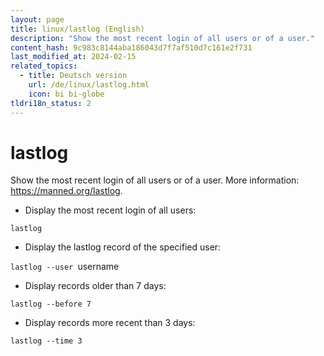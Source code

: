 ```yaml
---
layout: page
title: linux/lastlog (English)
description: "Show the most recent login of all users or of a user."
content_hash: 9c983c8144aba186043d7f7af510d7c161e2f731
last_modified_at: 2024-02-15
related_topics:
  - title: Deutsch version
    url: /de/linux/lastlog.html
    icon: bi bi-globe
tldri18n_status: 2
---
```

# lastlog

Show the most recent login of all users or of a user.
More information: <https://manned.org/lastlog>.

- Display the most recent login of all users:

`lastlog`

- Display the lastlog record of the specified user:

`lastlog --user `<span class="tldr-var badge badge-pill bg-dark-lm bg-white-dm text-white-lm text-dark-dm font-weight-bold">username</span>

- Display records older than 7 days:

`lastlog --before 7`

- Display records more recent than 3 days:

`lastlog --time 3`
